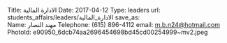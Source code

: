 Title:          الادارة المالية
Date:           2017-04-12
Type:           leaders
url:            students_affairs/leaders/الادارة_المالية
save_as:        
Name:           مهند النصار
Telephone:      (615) 896-4112
email:          m.b.n24@hotmail.com
PhotoId:        e90950_6dcb74aa2696454698bd45cd00254999~mv2.jpeg

